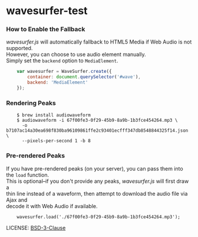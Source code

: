 # wavesurfer-test

### How to Enable the Fallback</h3>
     
*wavesurfer.js* will automatically fallback to HTML5 Media if Web Audio is not supported.  
However, you can choose to use audio element manually.  
Simply set the `backend` option to `MediaElement`.
              
```javascript                
    var wavesurfer = WaveSurfer.create({
        container: document.querySelector('#wave'),
        backend: 'MediaElement'
    });
```

### Rendering Peaks

```shell
    $ brew install audiowaveform
    $ audiowaveform -i 67f00fe3-0f29-45b9-8a9b-1b3fce454264.mp3 \
      -o b7107ac14a30ea698f830ba96109861ffe2c93401ecfff347db8548844325f14.json \
      --pixels-per-second 1 -b 8
```      

### Pre-rendered Peaks

If you have pre-rendered peaks (on your server), you can pass them into the `load` function.     
This is optional–if you don't provide any peaks, *wavesurfer.js* will first draw a    
thin line instead of a waveform, then attempt to download the audio file via Ajax and  
decode it with Web Audio if available.

        wavesurfer.load('./67f00fe3-0f29-45b9-8a9b-1b3fce454264.mp3');

LICENSE: [BSD-3-Clause](https://opensource.org/licenses/BSD-3-Clause)
